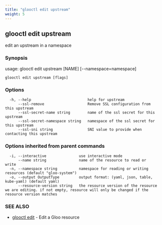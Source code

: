 ```yaml
---
title: "glooctl edit upstream"
weight: 5
---
```

## glooctl edit upstream

edit an upstream in a namespace

### Synopsis

usage: glooctl edit upstream [NAME] [--namespace=namespace]

```
glooctl edit upstream [flags]
```

### Options

```
  -h, --help                          help for upstream
      --ssl-remove                    Remove SSL configuration from this upstream
      --ssl-secret-name string        name of the ssl secret for this upstream
      --ssl-secret-namespace string   namespace of the ssl secret for this upstream
      --ssl-sni string                SNI value to provide when contacting this upstream
```

### Options inherited from parent commands

```
  -i, --interactive               use interactive mode
      --name string               name of the resource to read or write
  -n, --namespace string          namespace for reading or writing resources (default "gloo-system")
  -o, --output OutputType         output format: (yaml, json, table, kube-yaml) (default yaml)
      --resource-version string   the resource version of the resource we are editing. if not empty, resource will only be changed if the resource version matches
```

### SEE ALSO

* [glooctl edit](../glooctl_edit)	 - Edit a Gloo resource

